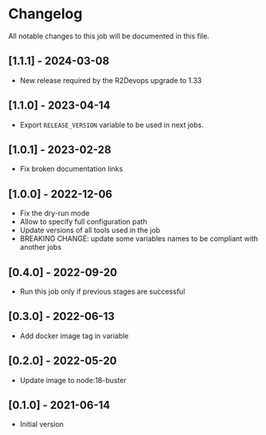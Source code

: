 # Changelog
All notable changes to this job will be documented in this file.

## [1.1.1] - 2024-03-08
* New release required by the R2Devops upgrade to 1.33

## [1.1.0] - 2023-04-14
* Export `RELEASE_VERSION` variable to be used in next jobs.

## [1.0.1] - 2023-02-28
* Fix broken documentation links

## [1.0.0] - 2022-12-06
* Fix the dry-run mode
* Allow to specify full configuration path
* Update versions of all tools used in the job
* BREAKING CHANGE: update some variables names to be compliant with another jobs

## [0.4.0] - 2022-09-20
* Run this job only if previous stages are successful

## [0.3.0] - 2022-06-13
* Add docker image tag in variable

## [0.2.0] - 2022-05-20
* Update image to node:18-buster

## [0.1.0] - 2021-06-14
* Initial version
